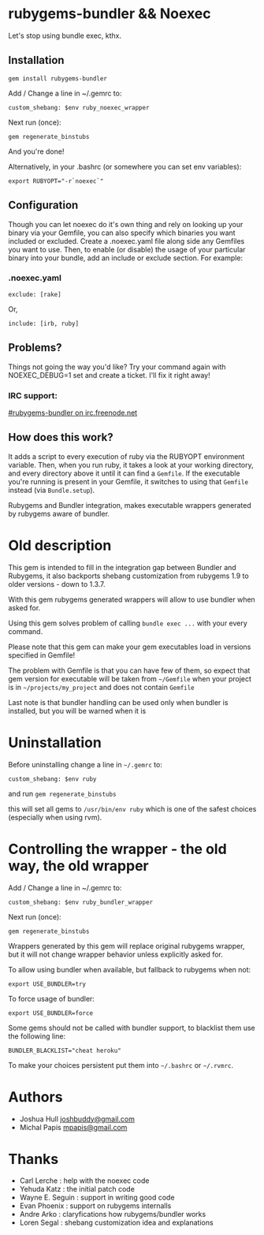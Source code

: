 # rubygems-bundler && Noexec

Let's stop using bundle exec, kthx.

## Installation

    gem install rubygems-bundler

Add / Change a line in ~/.gemrc to:

    custom_shebang: $env ruby_noexec_wrapper

Next run (once):

    gem regenerate_binstubs

And you're done!

Alternatively, in your .bashrc (or somewhere you can set env variables):

    export RUBYOPT="-r`noexec`"


## Configuration

Though you can let noexec do it's own thing and rely on looking up your binary via your Gemfile, 
you can also specify which binaries you want included or excluded. 
Create a .noexec.yaml file along side any Gemfiles you want to use. 
Then, to enable (or disable) the usage of your particular binary into your bundle, 
add an include or exclude section. For example:

### .noexec.yaml

    exclude: [rake]

Or, 

    include: [irb, ruby]

## Problems?

Things not going the way you'd like? Try your command again with 
NOEXEC_DEBUG=1 set and create a ticket. I'll fix it right away!

### IRC support:

[#rubygems-bundler on irc.freenode.net](http://webchat.freenode.net/?channels=#rubygems-bundler)


## How does this work?

It adds a script to every execution of ruby via the RUBYOPT environment variable. 
Then, when you run ruby, it takes a look at your working directory, 
and every directory above it until it can find a `Gemfile`. 
If the executable you're running is present in your Gemfile, 
it switches to using that `Gemfile` instead (via `Bundle.setup`).

Rubygems and Bundler integration, makes executable wrappers
generated by rubygems aware of bundler.

# Old description

This gem is intended to fill in the integration gap between
Bundler and Rubygems, it also backports shebang customization
from rubygems 1.9 to older versions - down to 1.3.7.

With this gem rubygems generated wrappers will allow to
use bundler when asked for.

Using this gem solves problem of calling `bundle exec ...`
with your every command.

Please note that this gem can make your gem executables
load in versions specified in Gemfile!

The problem with Gemfile is that you can have few of them,
so expect that gem version for executable will be taken from
`~/Gemfile` when your project is in `~/projects/my_project`
and does not contain `Gemfile`

Last note is that bundler handling can be used only when bundler is
installed, but you will be warned when it is 

# Uninstallation

Before uninstalling change a line in `~/.gemrc` to:

    custom_shebang: $env ruby

and run `gem regenerate_binstubs`

this will set all gems to `/usr/bin/env ruby` which is one of the safest choices (especially when using rvm).

# Controlling the wrapper - the old way, the old wrapper

Add / Change a line in ~/.gemrc to:

    custom_shebang: $env ruby_bundler_wrapper

Next run (once):

    gem regenerate_binstubs

Wrappers generated by this gem will replace original rubygems wrapper,
but it will not change wrapper behavior unless explicitly asked for.

To allow using bundler when available, but fallback to rubygems when not:

    export USE_BUNDLER=try

To force usage of bundler:

    export USE_BUNDLER=force

Some gems should not be called with bundler support,
to blacklist them use the following line:

    BUNDLER_BLACKLIST="cheat heroku"

To make your choices persistent put them into `~/.bashrc` or `~/.rvmrc`.


# Authors

 - Joshua Hull <joshbuddy@gmail.com>
 - Michal Papis <mpapis@gmail.com>

# Thanks

 - Carl Lerche     : help with the noexec code
 - Yehuda Katz     : the initial patch code
 - Wayne E. Seguin : support in writing good code
 - Evan Phoenix    : support on rubygems internalls
 - Andre Arko      : claryfications how rubygems/bundler works
 - Loren Segal     : shebang customization idea and explanations
